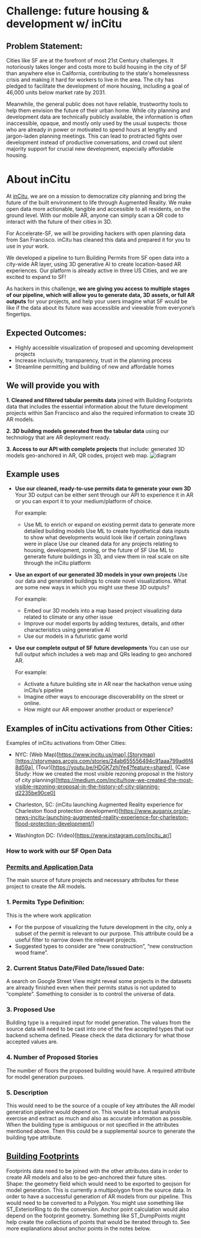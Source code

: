 # Challenge: future housing & development w/ inCitu
## Problem Statement:

Cities like SF are at the forefront of most 21st Century challenges. It notoriously takes longer and costs more to build housing in the city of SF than anywhere else in California, contributing to the state's homelessness crisis and making it hard for workers to live in the area. The city has pledged to facilitate the development of more housing, including a goal of 46,000 units below market rate by 2031. 

Meanwhile, the general public does not have reliable, trustworthy tools to help them envision the future of their urban home. While city planning and development data are technically publicly available, the information is often inaccessible, opaque, and mostly only used by the usual suspects: those who are already in power or motivated to spend hours at lengthy and jargon-laden planning meetings. This can lead to protracted fights over development instead of productive conversations, and crowd out silent majority support for crucial new development, especially affordable housing.

# About inCitu 
At [inCitu](https://www.incitu.us/), we are on a mission to democratize city planning and bring the future of the built environment to life through Augmented Reality. We make open data more actionable, tangible and accessible to all residents, on the ground level. With our mobile AR, anyone can simply scan a QR code to interact with the future of their cities in 3D.

For Accelerate-SF, we will be providing hackers with open planning data from San Francisco. inCitu has cleaned this data and prepared it for you to use in your work. 

We developed a pipeline to turn Building Permits from SF open data into a city-wide AR layer, using 3D generative AI to create location-based AR experiences. Our platform is already active in three US Cities, and we are excited to expand to SF!

As hackers in this challenge, **we are giving you access to multiple stages of our pipeline, which will allow you to generate data, 3D assets, or full AR outputs** for your projects, and help your users imagine what SF would be like if the data about its future was accessible and viewable from everyone’s fingertips.

## Expected Outcomes:
* Highly accessible visualization of proposed and upcoming development projects
* Increase inclusivity, transparency, trust in the planning process
* Streamline permitting and building of new and affordable homes

## We will provide you with
**1. Cleaned and filtered tabular permits data** joined with Building Footprints data that includes the essential information about the future development projects within San Francisco and also the required information to create 3D AR models. 

**2. 3D building models generated from the tabular data** using our technology that are AR deployment ready. 

**3. Access to our API with complete projects** that include: generated 3D models geo-anchored in AR, QR codes, project web map. 
![diagram](https://i.imgur.com/psK8JVh.png)

## Example uses
- **Use our cleaned, ready-to-use permits data to generate your own 3D**
Your 3D output can be either sent through our API to experience it in AR or you can export it to your medium/platform of choice.

  For example: 

  - Use ML to enrich or expand on existing permit data to generate more detailed building models
Use ML to create hypothetical data inputs to show what developments would look like if certain zoning/laws were in place
Use our cleaned data for any projects relating to housing, development, zoning, or the future of SF
Use ML to generate future buildings in 3D, and view them in real scale on site through the inCitu platform


- **Use an export of our generated 3D models in your own projects**
Use our data and generated buildings to create novel visualizations. 
What are some new ways in which you might use these 3D outputs? 

  For example: 

  - Embed our 3D models into a map based project visualizing data related to climate or any other issue
  - Improve our model exports by adding textures, details, and other characteristics using generative AI
  - Use our models in a futuristic game world   
  
- **Use our complete output of SF future developments** 
You can use our full output which includes a web map and QRs leading to geo anchored AR.

  For example:

  - Activate a future building site in AR near the hackathon venue using inCitu’s pipeline
  - Imagine other ways to encourage discoverability on the street or online. 
  - How might our AR empower another product or experience? 

## Examples of inCitu activations from Other Cities:

Examples of inCitu activations from Other Cities:
- NYC: 
(Web Map)[https://www.incitu.us/map],(Storymap)[https://storymaps.arcgis.com/stories/24ab655556494c91aaa799ad6f48d59a], (Tour)[https://youtu.be/HDGK7zhIYe4?feature=shared], (Case Study: How we created the most visible rezoning proposal in the history of city planning)[https://medium.com/incitu/how-we-created-the-most-visible-rezoning-proposal-in-the-history-of-city-planning-d2235be90ce0]


- Charleston, SC: 
(inCitu launching Augmented Reality experience for Charleston flood protection development)[https://www.auganix.org/ar-news-incitu-launching-augmented-reality-experience-for-charleston-flood-protection-development/]

- Washington DC: 
(Video)[https://www.instagram.com/incitu_ar/]



### How to work with our SF Open Data
### [Permits and Application Data](https://data.sfgov.org/Housing-and-Buildings/Building-Permits/i98e-djp9)
The main source of future projects and necessary attributes for these project to create the AR models. 

### 1. Permits Type Definition: 
This is the where work application 
* For the purpose of visualizing the future development in the city, only a subset of the permit is relevant to our purpose. This attribute could be a useful filter to narrow down the relevant projects.
* Suggested types to consider are “new construction”, “new construction wood frame”. 

### 2. Current Status Date/Filed Date/Issued Date: 
A search on Google Street View might reveal some projects in the datasets are already finished even when their permits status is not updated to “complete”. Something to consider is to control the universe of data. 

### 3. Proposed Use
Building type is a required input for model generation. The values from the source data will need to be cast into one of the few accepted types that our backend schema defined. Please check the data dictionary for what those accepted values are. 

### 4. Number of Proposed Stories
The number of floors the proposed building would have. A required attribute for model generation purposes. 

### 5. Description
This would need to be the source of a couple of key attributes the AR model generation pipeline would depend on. This would be a textual analysis exercise and extract as much and also as accurate information as possible. When the building type is ambiguous or not specified in the attributes mentioned above. Then this could be a supplemental source to generate the building type attribute. 

## [Building Footprints](https://data.sfgov.org/Geographic-Locations-and-Boundaries/Map-of-Building-Footprints/xy57-fey9)
Footprints data need to be joined with the other attributes data in order to create AR models and also to be geo-anchored their future sites.  
Shape: the geometry field which would need to be exported to geojson for model generation. This is currently a multipolygon from the source data. In order to have a successful generation of AR models from our pipeline. This would need to be converted to a Polygon. You might use something like ST_ExteriorRing to do the conversion. Anchor point calculation would also depend on the footprint geometry. Something like ST_DumpPoints might help create the collections of points that would be iterated through to. See more explanations about anchor points in the notes below. 


